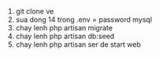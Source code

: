 1. git clone ve
2. sua dong 14 trong .env = password mysql
3. chay lenh php artisan migrate
4. chay lenh php artisan db:seed
5. chay lenh php artisan ser de start web